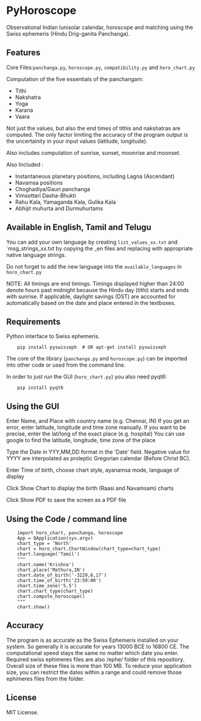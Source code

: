 PyHoroscope
==============

Observational Indian lunisolar calendar, horoscope and matching using the Swiss ephemeris (Hindu
Drig-ganita Panchanga).

Features
--------

Core Files:`panchanga.py`, `horoscope.py`, `compatibility.py` and `horo_chart.py`
 
Computation of the five essentials of the panchangam:
* Tithi
* Nakshatra
* Yoga
* Karana
* Vaara

Not just the values, but also the end times of tithis and nakshatras
are computed. The only factor limiting the accuracy of the program
output is the uncertainity in your input values (latitude, longitude).

Also includes computation of sunrise, sunset, moonrise and moonset.

Also Included :
* Instantaneous planetary positions, including Lagna (Ascendant)
* Navamsa positions
* Choghadiya/Gauri panchanga
* Vimsottari Dasha-Bhukti
* Rahu Kala, Yamaganda Kala, Gulika Kala
* Abhijit muhurta and Durmuhurtams

Available in English, Tamil and Telugu
-----------------------------------------

You can add your own language by creating `list_values_xx.txt` and `msg_strings_xx.txt	by copying the _en files and replacing with appropriate native language strings.

Do not forget to add the new language into the `available_languages` in `horo_chart.py`

NOTE:
All timings are end timings. Timings displayed higher than 24:00 denote
hours past midnight because the Hindu day (tithi) starts and ends with
sunrise. If applicable, daylight savings (DST) are accounted for
automatically based on the date and place entered in the textboxes.


Requirements
------------

Python interface to Swiss ephemeris.

```
	pip install pyswisseph	# OR apt-get install pyswisseph
```
The core of the library (`panchanga.py` and `horoscope.py`) can be imported into other code
or used from the command line.

In order to just _run_ the GUI (`horo_chart.py`) you also need pyqt6:

```
    pip install pyqt6

```

Using the GUI
-------------

Enter Name, and Place with country name (e.g. Chennai, IN)
If you get an error, enter latitude, longitude and time zone manually.
If you want to be precise, enter the lat/long of the exact place (e.g. hospital)
You can use google to find the latitude, longitude, time zone of the place

Type the Date in YYY,MM,DD format in the 'Date' field. Negative value for YYYY are
interpolated as proleptic Gregorian calendar (Before Christ BC).

Enter Time of birth, choose chart style, ayanamsa mode, language of display

Click Show Chart to display the birth (Raasi and Navamsam) charts

Click Show PDF to save the screen as a PDF file

Using the Code / command line
------------------------------
```
	import horo_chart, panchanga, horoscope
    App = QApplication(sys.argv)
    chart_type = 'North'
    chart = horo_chart.ChartWindow(chart_type=chart_type)
    chart.language('Tamil')
    """
    chart.name('Krishna')
    chart.place('Mathura,IN')
    chart.date_of_birth('-3229,6,17')
    chart.time_of_birth('23:59:00')
    chart.time_zone('5.5')
    chart.chart_type(chart_type)
    chart.compute_horoscope()
    """
    chart.show()
```
Accuracy
--------

The program is as accurate as the Swiss Ephemeris installed on your system. So generally it is
accurate for years 13000 BCE to 16800 CE. The
computational speed stays the same no matter which date you enter. Required swiss ephimeres files are also /ephe/ folder of this repository.
Overall size of these files is more than 100 MB. To reduce your application size, you can restrict the dates within a range and could remove those ephimeres files from the folder.


License
-------

MIT License.

